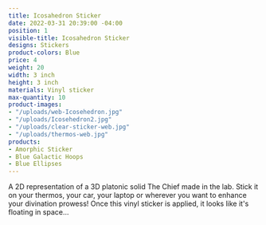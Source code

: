 ```yaml
---
title: Icosahedron Sticker
date: 2022-03-31 20:39:00 -04:00
position: 1
visible-title: Icosahedron Sticker
designs: Stickers
product-colors: Blue
price: 4
weight: 20
width: 3 inch
height: 3 inch
materials: Vinyl sticker
max-quantity: 10
product-images:
- "/uploads/web-Icosehedron.jpg"
- "/uploads/Icosehedron2.jpg"
- "/uploads/clear-sticker-web.jpg"
- "/uploads/thermos-web.jpg"
products:
- Amorphic Sticker
- Blue Galactic Hoops
- Blue Ellipses
---
```


A 2D representation of a 3D platonic solid The Chief made in the lab. Stick it on your thermos, your car, your laptop or wherever you want to enhance your divination prowess! Once this vinyl sticker is applied, it looks like it's floating in space... 